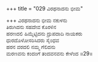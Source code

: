 +++
title = "029 ವಿರಥನಾದನು ಭೀಮ"

+++
ವಿರಥನಾದನು ಭೀಮ ನಕುಳನು  
ತಿರುಗಿದನು ಸಹದೇವ ಕೊರಳಿನ  
ಹರಣದಲಿ ಹಿಮ್ಮೆಟ್ಟಿದನು ದ್ರುಪದಾದಿ ನಾಯಕರು  
ಧುರದೊಳೋಸರಿಸಿದರು ಸೈಂಧವ  
ಹರನ ವರದಲಿ ನಮ್ಮ ಗೆಲಿದನು    
ಮರಣವನು ಕಂದಂಗೆ ತಂದವನವನು ಕೇಳೆಂದ    ॥29॥